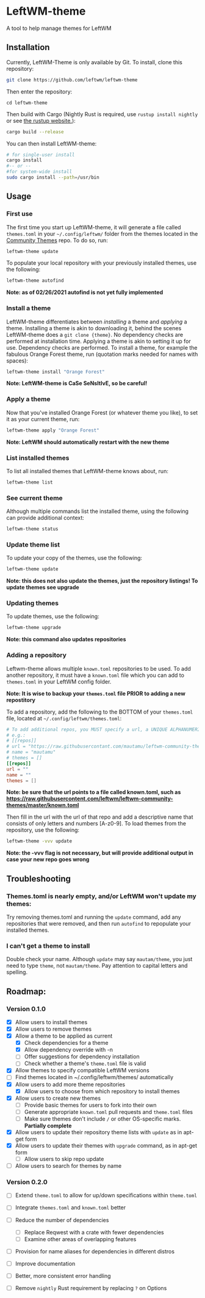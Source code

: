 # LeftWM-theme
A tool to help manage themes for LeftWM



## Installation
Currently, LeftWM-Theme is only available by Git. To install, clone this repository:
```bash
git clone https://github.com/leftwm/leftwm-theme
```
Then enter the repository: 
```
cd leftwm-theme
```
Then build with Cargo (Nightly Rust is required, use `rustup install nightly` or see [the rustup website.](https://doc.rust-lang.org/nightly/edition-guide/rust-2018/rustup-for-managing-rust-versions.html)):
```bash
cargo build --release
```
You can then install LeftWM-theme:
```bash
# for single-user install
cargo install
#-- or --
#for system-wide install
sudo cargo install --path=/usr/bin 
```

## Usage
### First use
The first time you start up LeftWM-theme, it will generate a file called `themes.toml` in your `~/.config/leftwm/` folder from the themes located in the [Community Themes](https://github.com/leftwm/leftwm-community-themes) repo. To do so, run:
```bash
leftwm-theme update
```

To populate your local repository with your previously installed themes, use the following:
```bash
leftwm-theme autofind
```
**Note: as of 02/26/2021 autofind is not yet fully implemented**

### Install a theme
LeftWM-theme differentiates between _installing_ a theme and _applying_ a theme. Installing a theme is akin to downloading it, behind the scenes LeftWM-theme does a `git clone {theme}`. No dependency checks are performed at installation time. Applying a theme is akin to setting it up for use. Dependency checks are performed. To install a theme, for example the fabulous Orange Forest theme, run (quotation marks needed for names with spaces):
```bash
leftwm-theme install "Orange Forest"
```
**Note: LeftWM-theme is CaSe SeNsItIvE, so be careful!**

### Apply a theme
Now that you've installed Orange Forest (or whatever theme you like), to set it as your current theme, run:
```bash
leftwm-theme apply "Orange Forest"
```
**Note: LeftWM should automatically restart with the new theme**

### List installed themes
To list all installed themes that LeftWM-theme knows about, run:
```bash
leftwm-theme list
```

### See current theme
Although multiple commands list the installed theme, using the following can provide additional context:
```bash
leftwm-theme status
```

### Update theme list
To update your copy of the themes, use the following:
```bash
leftwm-theme update
```
**Note: this does not also update the themes, just the repository listings! To update themes see upgrade**

### Updating themes
To update themes, use the following:
```bash
leftwm-theme upgrade
```
**Note: this command also updates repositories**

### Adding a repository
Leftwm-theme allows multiple `known.toml` repositories to be used. To add another repository, it must have a `known.toml` file which you can add to `themes.toml` in your LeftWM config folder.   

**Note: It is wise to backup your `themes.toml` file PRIOR to adding a new repostitory**

To add a repository, add the following to the BOTTOM of your `themes.toml` file, located at `~/.config/leftwm/themes.toml`:
```toml
# To add additional repos, you MUST specify a url, a UNIQUE ALPHANUMERIC name, and an empty array of themes
# e.g.:
# [[repos]]
# url = "https://raw.githubusercontant.com/mautamu/leftwm-community-themes/master/known.toml"
# name = "mautamu"
# themes = []
[[repos]]
url = ""
name = ""
themes = []
```
**Note: be sure that the url points to a file called known.toml, such as https://raw.githubusercontent.com/leftwm/leftwm-community-themes/master/known.toml**

Then fill in the url with the url of that repo and add a descriptive name that consists of only letters and numbers [A-z0-9]. To load themes from the repository, use the following:
```bash
leftwm-theme -vvv update
``` 
**Note: the -vvv flag is not necessary, but will provide additional output in case your new repo goes wrong**
## Troubleshooting
### Themes.toml is nearly empty, and/or LeftWM won't update my themes:
Try removing themes.toml and running the `update` command, add any repositories that were removed, and then run `autofind` to repopulate your installed themes.
### I can't get a theme to install
Double check your name. Although `update` may say `mautam/theme`, you just need to type `theme`, not `mautam/theme`. Pay attention to capital letters and spelling.


## Roadmap:
### Version 0.1.0
- [x] Allow users to install themes
- [x] Allow users to remove themes
- [x] Allow a theme to be applied as current
	- [x] Check dependencies for a theme
	- [x] Allow dependency override with -n
  	- [ ] Offer suggestions for dependency installation
	- [ ] Check whether a theme's `theme.toml` file is valid
- [x] Allow themes to specify compatible LeftWM versions
- [ ] Find themes located in ~/.config/leftwm/themes/ automatically
- [x] Allow users to add more theme repositories
	- [x] Allow users to choose from which repository to install themes
- [x] Allow users to create new themes 
	- [ ] Provide basic themes for users to fork into their own
	- [ ] Generate appropriate `known.toml` pull requests and `theme.toml` files
	- [ ] Make sure themes don't include `/` or other OS-specific marks. **Partially complete**
- [x] Allow users to update their repository theme lists with `update` as in apt-get form
- [x] Allow users to update their themes with `upgrade` command, as in apt-get form
	- [ ] Allow users to skip repo update
- [ ] Allow users to search for themes by name
### Version 0.2.0
- [ ] Extend `theme.toml` to allow for up/down specifications within `theme.toml`
- [ ] Integrate `themes.toml` and `known.toml` better
- [ ] Reduce the number of dependencies
	- [ ] Replace Reqwest with a crate with fewer dependencies
	- [ ] Examine other areas of overlapping features
- [ ] Provision for name aliases for dependencies in different distros
- [ ] Improve documentation
- [ ] Better, more consistent error handling
- [ ] Remove `nightly` Rust requirement by replacing `?` on Options




